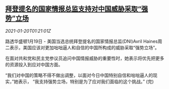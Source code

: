 <!--1611105800000-->
[拜登提名的国家情报总监支持对中国威胁采取“强势”立场](https://cn.reuters.com/article/usa-biden-intelligencenominee-0119-tues-idCNKBS29P044)
------

<div><i>2021-01-20T01:21:01Z</i></div><p>路透华盛顿1月19日 - 美国当选总统拜登提名的国家情报总监(DNI)Avril Haines周二表示，美国应该对更加咄咄逼人和自信的中国所构成的威胁采取“强势立场”。</p><p>在面对共和党和民主党参议员追问中国情报威胁的重要性时，她表示将优先把更多的资源投入到应对中国方面。</p><p>“我们对中国的策略不得不做出调整，以面对今日中国特别自信和咄咄逼人的现实，”她表示， “我支持强势立场，特别是为了应对我们面临的这个挑战。” (完)</p>
